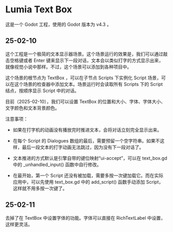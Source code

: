 # Lumia Text Box

这是一个 Godot 工程，使用的 Godot 版本为 v4.3 。

## 25-02-10

这个工程是一个极简的文本显示器场景。这个场景运行的效果是，我们可以通过敲击空格键或者 Enter 键来显示下一段对话，文本会以类似打字的方式显示出来，就像视觉小说中那样。不过，这个场景可以添加到各种项目中。

这个场景的根节点为 TextBox ，可以在子节点 Scripts 下实例化 Script 场景，可以在这个场景的检查器中添加文本。场景运行时会读取所有 Scripts 下的 Script 结点，按顺序显示 Script 中的对话。

目前（2025-02-10），我们可以设置 TextBox 的位置和大小、字体、字体大小、文字颜色和文本背景颜色。

注意事项：

- 如果在打字机的动画没有播放完时推进文本，会将对话立刻完全显示出来。

- 在每个 Script 的 Dialogues 数组的最后，需要预留一个空字符串。如果不这样，最后一段文本的打字动画无法跳过，因为没有下一段对话了。

- 文本推进的方式默认是引擎自带的键位映射“ui-accept”，可以在 text_box.gd 中的 _unhandled_input() 函数中自行修改。
- 在最开始，第一个 Script 还没有被加载，需要多按一次键加载它。而在实际应用中，可以先使用 text_box.gd 中的 add_script() 函数手动添加 Script，这样就不用多按一次键了。

## 25-02-11

去掉了在 TextBox 中设置字体的功能。字体可以直接在 RichTextLabel 中设置，这样更灵活。